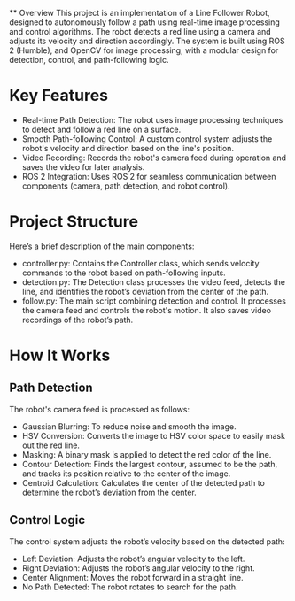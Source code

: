 ** Overview
This project is an implementation of a Line Follower Robot, designed to autonomously follow a path using real-time image processing and control algorithms. The robot detects a red line using a camera and adjusts its velocity and direction accordingly. The system is built using ROS 2 (Humble), and OpenCV for image processing, with a modular design for detection, control, and path-following logic.

# Key Features
 - Real-time Path Detection: The robot uses image processing techniques to detect and follow a red line on a surface.
 - Smooth Path-following Control: A custom control system adjusts the robot's velocity and direction based on the line's position.
 - Video Recording: Records the robot's camera feed during operation and saves the video for later analysis.
 - ROS 2 Integration: Uses ROS 2 for seamless communication between components (camera, path detection, and robot control).

# Project Structure
Here’s a brief description of the main components:

 - controller.py: Contains the Controller class, which sends velocity commands to the robot based on path-following inputs.
 - detection.py: The Detection class processes the video feed, detects the line, and identifies the robot’s deviation from the center of the path.
 - follow.py: The main script combining detection and control. It processes the camera feed and controls the robot's motion. It also saves video recordings of the robot’s path.

# How It Works
## Path Detection
The robot's camera feed is processed as follows:

 - Gaussian Blurring: To reduce noise and smooth the image.
 - HSV Conversion: Converts the image to HSV color space to easily mask out the red line.
 - Masking: A binary mask is applied to detect the red color of the line.
 - Contour Detection: Finds the largest contour, assumed to be the path, and tracks its position relative to the center of the image.
 - Centroid Calculation: Calculates the center of the detected path to determine the robot’s deviation from the center.

## Control Logic
The control system adjusts the robot’s velocity based on the detected path:

 - Left Deviation: Adjusts the robot’s angular velocity to the left.
 - Right Deviation: Adjusts the robot’s angular velocity to the right.
 - Center Alignment: Moves the robot forward in a straight line.
 - No Path Detected: The robot rotates to search for the path.

